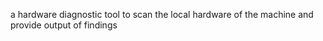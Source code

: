 a hardware diagnostic tool to scan the local hardware of the machine and provide output of findings
